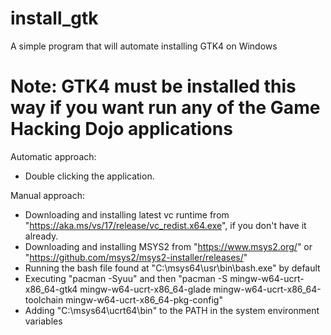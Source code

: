 # install_gtk
A simple program that will automate installing GTK4 on Windows

# Note: GTK4 must be installed this way if you want run any of the Game Hacking Dojo applications

Automatic approach:
 - Double clicking the application.

Manual approach:
 - Downloading and installing latest vc runtime from "https://aka.ms/vs/17/release/vc_redist.x64.exe", if you don't have it already.
 - Downloading and installing MSYS2 from "https://www.msys2.org/" or "https://github.com/msys2/msys2-installer/releases/"
 - Running the bash file found at "C:\msys64\usr\bin\bash.exe" by default
 - Executing "pacman -Syuu" and then "pacman -S mingw-w64-ucrt-x86_64-gtk4 mingw-w64-ucrt-x86_64-glade mingw-w64-ucrt-x86_64-toolchain mingw-w64-ucrt-x86_64-pkg-config"
 - Adding "C:\msys64\ucrt64\bin" to the PATH in the system environment variables

